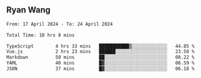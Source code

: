 ## Ryan Wang

<!--START_SECTION:waka-->

```txt
From: 17 April 2024 - To: 24 April 2024

Total Time: 10 hrs 8 mins

TypeScript        4 hrs 33 mins   ███████████▒░░░░░░░░░░░░░   44.85 %
Vue.js            2 hrs 23 mins   ██████░░░░░░░░░░░░░░░░░░░   23.50 %
Markdown          50 mins         ██░░░░░░░░░░░░░░░░░░░░░░░   08.22 %
YAML              40 mins         █▓░░░░░░░░░░░░░░░░░░░░░░░   06.59 %
JSON              37 mins         █▓░░░░░░░░░░░░░░░░░░░░░░░   06.18 %
```

<!--END_SECTION:waka-->
